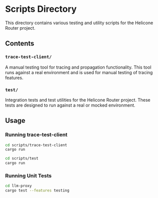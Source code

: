 # Scripts Directory

This directory contains various testing and utility scripts for the Helicone Router project.

## Contents

### `trace-test-client/`

A manual testing tool for tracing and propagation functionality. This tool runs against a real environment and is used for manual testing of tracing features.

### `test/`

Integration tests and test utilities for the Helicone Router project. These tests are designed to run against a real or mocked environment.

## Usage

### Running trace-test-client

```bash
cd scripts/trace-test-client
cargo run

cd scripts/test
cargo run
```

### Running Unit Tests

```bash
cd llm-proxy
cargo test --features testing
```

